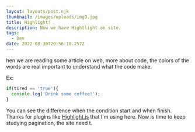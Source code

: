 ```yaml
---
layout: layouts/post.njk
thumbnail: /images/uploads/img9.jpg
title: Highlight!
description: Now we have Hightlight on site.
tags:
  - Dev
date: 2022-08-30T20:56:18.257Z
---
```

 hen we are reading some article on web, more about code, the colors of the words are real important to understand what the code make.

Ex:

```javascript
if(tired == 'true'){
  console.log('Drink some coffee!');
}
```

You can see the difference when the condition start and when finish. Thanks for plugins like [Highlight.js](https://highlightjs.org) that I'm using here.  Now is time to keep studying pagination, the site need t.
